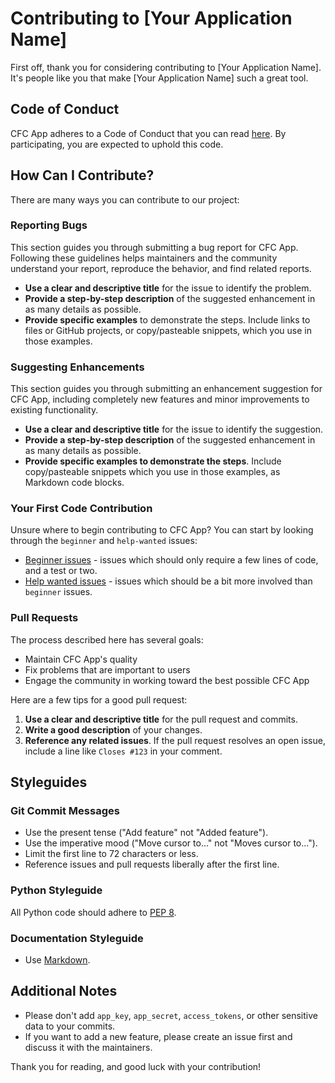 # Contributing to [Your Application Name]

First off, thank you for considering contributing to [Your Application Name]. It's people like you that make [Your Application Name] such a great tool.

## Code of Conduct

CFC App adheres to a Code of Conduct that you can read [here](LINK_TO_CODE_OF_CONDUCT). By participating, you are expected to uphold this code.

## How Can I Contribute?

There are many ways you can contribute to our project:

### Reporting Bugs

This section guides you through submitting a bug report for CFC App. Following these guidelines helps maintainers and the community understand your report, reproduce the behavior, and find related reports.

- **Use a clear and descriptive title** for the issue to identify the problem.
- **Provide a step-by-step description** of the suggested enhancement in as many details as possible.
- **Provide specific examples** to demonstrate the steps. Include links to files or GitHub projects, or copy/pasteable snippets, which you use in those examples.

### Suggesting Enhancements

This section guides you through submitting an enhancement suggestion for CFC App, including completely new features and minor improvements to existing functionality.

- **Use a clear and descriptive title** for the issue to identify the suggestion.
- **Provide a step-by-step description** of the suggested enhancement in as many details as possible.
- **Provide specific examples to demonstrate the steps**. Include copy/pasteable snippets which you use in those examples, as Markdown code blocks.

### Your First Code Contribution

Unsure where to begin contributing to CFC App? You can start by looking through the `beginner` and `help-wanted` issues:

- [Beginner issues](https://github.com/[YourGitHub]/[YourRepository]/labels/beginner) - issues which should only require a few lines of code, and a test or two.
- [Help wanted issues](https://github.com/[YourGitHub]/[YourRepository]/labels/help%20wanted) - issues which should be a bit more involved than `beginner` issues.

### Pull Requests

The process described here has several goals:

- Maintain CFC App's quality
- Fix problems that are important to users
- Engage the community in working toward the best possible CFC App

Here are a few tips for a good pull request:

1. **Use a clear and descriptive title** for the pull request and commits.
2. **Write a good description** of your changes.
3. **Reference any related issues**. If the pull request resolves an open issue, include a line like `Closes #123` in your comment.

## Styleguides

### Git Commit Messages

- Use the present tense ("Add feature" not "Added feature").
- Use the imperative mood ("Move cursor to..." not "Moves cursor to...").
- Limit the first line to 72 characters or less.
- Reference issues and pull requests liberally after the first line.

### Python Styleguide

All Python code should adhere to [PEP 8](https://www.python.org/dev/peps/pep-0008/).

### Documentation Styleguide

- Use [Markdown](https://daringfireball.net/projects/markdown/).

## Additional Notes

- Please don't add `app_key`, `app_secret`, `access_tokens`, or other sensitive data to your commits.
- If you want to add a new feature, please create an issue first and discuss it with the maintainers.

Thank you for reading, and good luck with your contribution!
